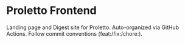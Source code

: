 # Proletto Frontend
Landing page and Digest site for Proletto.
Auto-organized via GitHub Actions. Follow commit conventions (feat:/fix:/chore:).
